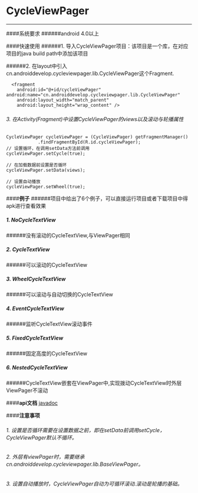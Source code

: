 # CycleViewPager
*****
####系统要求
######android 4.0以上
  
  
####快速使用
######1. 导入CycleViewPager项目：该项目是一个库，在对应项目的java build path中添加该项目

######2. 在layout中引入cn.androiddevelop.cycleviewpager.lib.CycleViewPager这个Fragment.

	  <fragment
        android:id="@+id/cycleViewPager"
    android:name="cn.androiddevelop.cycleviewpager.lib.CycleViewPager"
        android:layout_width="match_parent"
        android:layout_height="wrap_content" />

###### 3. 在Activity(Fragment)中设置CycleViewPager的views以及滚动与轮播属性

	CycleViewPager cycleViewPager = (CycleViewPager) getFragmentManager()
				.findFragmentById(R.id.cycleViewPager);
	// 设置循环，在调用setData方法前调用
	cycleViewPager.setCycle(true);

	// 在加载数据前设置是否循环
	cycleViewPager.setData(views);

	// 设置自动播放
	cycleViewPager.setWheel(true);

####**例子**
######项目中给出了6个例子，可以直接运行项目或者下载项目中得apk进行查看效果
##### 1. NoCycleTextView
######没有滚动的CycleTextView,与ViewPager相同
##### 2. CycleTextView
######可以滚动的CycleTextView
##### 3. WheelCycleTextView 
######可以滚动与自动切换的CycleTextView
##### 4. EventCycleTextView 
######监听CycleTextView滚动事件
##### 5. FixedCycleTextView 
######固定高度的CycleTextView
##### 6. NestedCycleTextView
######CycleTextView嵌套在ViewPager中,实现拨动CycleTextView时外层ViewPager不滚动

####**api文档**
 [javadoc](http://doc.codeboy.me/CycleViewPager/)

####**注意事项**
###### 1. 设置是否循环需要在设置数据之前，即在setData前调用setCycle，CycleViewPager默认不循环。
###### 2. 外层有viewPager时，需要继承cn.androiddevelop.cycleviewpager.lib.BaseViewPager。
###### 3. 设置自动播放时，CycleViewPager自动为可循环滚动.滚动是轮播的基础。